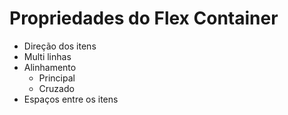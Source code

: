 # Propriedades do Flex Container

* Direção dos itens
* Multi linhas
* Alinhamento
    * Principal
    * Cruzado
* Espaços entre os itens